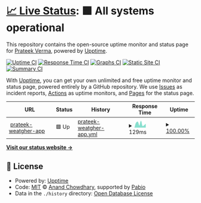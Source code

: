 # [📈 Live Status](https://Prateek-Wayne.github.io/Uptime-Test): <!--live status--> **🟩 All systems operational**

This repository contains the open-source uptime monitor and status page for [Prateek Verma](https://Prateek-Wayne.github.io/Uptime-Test), powered by [Upptime](https://github.com/upptime/upptime).

[![Uptime CI](https://github.com/Prateek-Wayne/Uptime-Test/workflows/Uptime%20CI/badge.svg)](https://github.com/Prateek-Wayne/Uptime-Test/actions?query=workflow%3A%22Uptime+CI%22)
[![Response Time CI](https://github.com/Prateek-Wayne/Uptime-Test/workflows/Response%20Time%20CI/badge.svg)](https://github.com/Prateek-Wayne/Uptime-Test/actions?query=workflow%3A%22Response+Time+CI%22)
[![Graphs CI](https://github.com/Prateek-Wayne/Uptime-Test/workflows/Graphs%20CI/badge.svg)](https://github.com/Prateek-Wayne/Uptime-Test/actions?query=workflow%3A%22Graphs+CI%22)
[![Static Site CI](https://github.com/Prateek-Wayne/Uptime-Test/workflows/Static%20Site%20CI/badge.svg)](https://github.com/Prateek-Wayne/Uptime-Test/actions?query=workflow%3A%22Static+Site+CI%22)
[![Summary CI](https://github.com/Prateek-Wayne/Uptime-Test/workflows/Summary%20CI/badge.svg)](https://github.com/Prateek-Wayne/Uptime-Test/actions?query=workflow%3A%22Summary+CI%22)

With [Upptime](https://upptime.js.org), you can get your own unlimited and free uptime monitor and status page, powered entirely by a GitHub repository. We use [Issues](https://github.com/Prateek-Wayne/Uptime-Test/issues) as incident reports, [Actions](https://github.com/Prateek-Wayne/Uptime-Test/actions) as uptime monitors, and [Pages](https://Prateek-Wayne.github.io/Uptime-Test) for the status page.

<!--start: status pages-->
<!-- This summary is generated by Upptime (https://github.com/upptime/upptime) -->
<!-- Do not edit this manually, your changes will be overwritten -->
<!-- prettier-ignore -->
| URL | Status | History | Response Time | Uptime |
| --- | ------ | ------- | ------------- | ------ |
| <img alt="" src="https://icons.duckduckgo.com/ip3/weather-app-nine-gamma-44.vercel.app.ico" height="13"> [prateek-weatgher-app](https://weather-app-nine-gamma-44.vercel.app/) | 🟩 Up | [prateek-weatgher-app.yml](https://github.com/Prateek-Wayne/Uptime-Test/commits/HEAD/history/prateek-weatgher-app.yml) | <details><summary><img alt="Response time graph" src="./graphs/prateek-weatgher-app/response-time-week.png" height="20"> 129ms</summary><br><a href="https://Prateek-Wayne.github.io/Uptime-Test/history/prateek-weatgher-app"><img alt="Response time 155" src="https://img.shields.io/endpoint?url=https%3A%2F%2Fraw.githubusercontent.com%2FPrateek-Wayne%2FUptime-Test%2FHEAD%2Fapi%2Fprateek-weatgher-app%2Fresponse-time.json"></a><br><a href="https://Prateek-Wayne.github.io/Uptime-Test/history/prateek-weatgher-app"><img alt="24-hour response time 126" src="https://img.shields.io/endpoint?url=https%3A%2F%2Fraw.githubusercontent.com%2FPrateek-Wayne%2FUptime-Test%2FHEAD%2Fapi%2Fprateek-weatgher-app%2Fresponse-time-day.json"></a><br><a href="https://Prateek-Wayne.github.io/Uptime-Test/history/prateek-weatgher-app"><img alt="7-day response time 129" src="https://img.shields.io/endpoint?url=https%3A%2F%2Fraw.githubusercontent.com%2FPrateek-Wayne%2FUptime-Test%2FHEAD%2Fapi%2Fprateek-weatgher-app%2Fresponse-time-week.json"></a><br><a href="https://Prateek-Wayne.github.io/Uptime-Test/history/prateek-weatgher-app"><img alt="30-day response time 155" src="https://img.shields.io/endpoint?url=https%3A%2F%2Fraw.githubusercontent.com%2FPrateek-Wayne%2FUptime-Test%2FHEAD%2Fapi%2Fprateek-weatgher-app%2Fresponse-time-month.json"></a><br><a href="https://Prateek-Wayne.github.io/Uptime-Test/history/prateek-weatgher-app"><img alt="1-year response time 155" src="https://img.shields.io/endpoint?url=https%3A%2F%2Fraw.githubusercontent.com%2FPrateek-Wayne%2FUptime-Test%2FHEAD%2Fapi%2Fprateek-weatgher-app%2Fresponse-time-year.json"></a></details> | <details><summary><a href="https://Prateek-Wayne.github.io/Uptime-Test/history/prateek-weatgher-app">100.00%</a></summary><a href="https://Prateek-Wayne.github.io/Uptime-Test/history/prateek-weatgher-app"><img alt="All-time uptime 100.00%" src="https://img.shields.io/endpoint?url=https%3A%2F%2Fraw.githubusercontent.com%2FPrateek-Wayne%2FUptime-Test%2FHEAD%2Fapi%2Fprateek-weatgher-app%2Fuptime.json"></a><br><a href="https://Prateek-Wayne.github.io/Uptime-Test/history/prateek-weatgher-app"><img alt="24-hour uptime 100.00%" src="https://img.shields.io/endpoint?url=https%3A%2F%2Fraw.githubusercontent.com%2FPrateek-Wayne%2FUptime-Test%2FHEAD%2Fapi%2Fprateek-weatgher-app%2Fuptime-day.json"></a><br><a href="https://Prateek-Wayne.github.io/Uptime-Test/history/prateek-weatgher-app"><img alt="7-day uptime 100.00%" src="https://img.shields.io/endpoint?url=https%3A%2F%2Fraw.githubusercontent.com%2FPrateek-Wayne%2FUptime-Test%2FHEAD%2Fapi%2Fprateek-weatgher-app%2Fuptime-week.json"></a><br><a href="https://Prateek-Wayne.github.io/Uptime-Test/history/prateek-weatgher-app"><img alt="30-day uptime 100.00%" src="https://img.shields.io/endpoint?url=https%3A%2F%2Fraw.githubusercontent.com%2FPrateek-Wayne%2FUptime-Test%2FHEAD%2Fapi%2Fprateek-weatgher-app%2Fuptime-month.json"></a><br><a href="https://Prateek-Wayne.github.io/Uptime-Test/history/prateek-weatgher-app"><img alt="1-year uptime 100.00%" src="https://img.shields.io/endpoint?url=https%3A%2F%2Fraw.githubusercontent.com%2FPrateek-Wayne%2FUptime-Test%2FHEAD%2Fapi%2Fprateek-weatgher-app%2Fuptime-year.json"></a></details>

<!--end: status pages-->

[**Visit our status website →**](https://Prateek-Wayne.github.io/Uptime-Test)

## 📄 License

- Powered by: [Upptime](https://github.com/upptime/upptime)
- Code: [MIT](./LICENSE) © [Anand Chowdhary](https://anandchowdhary.com), supported by [Pabio](https://pabio.com)
- Data in the `./history` directory: [Open Database License](https://opendatacommons.org/licenses/odbl/1-0/)
